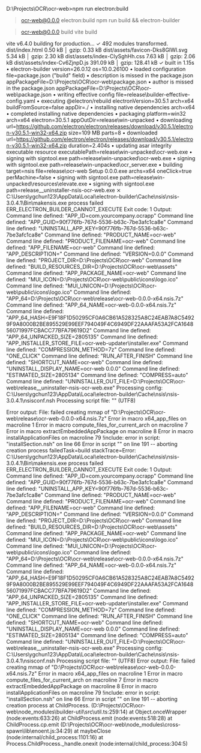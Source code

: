 D:\Projects\OCR\ocr-web>npm run electron:build

> ocr-web@0.0.0 electron:build
> npm run build && electron-builder


> ocr-web@0.0.0 build
> vite build

vite v6.4.0 building for production...
✓ 492 modules transformed.
dist/index.html                     0.50 kB │ gzip:   0.33 kB
dist/assets/favicon-Dks8GlWI.svg    5.34 kB │ gzip:   2.30 kB
dist/assets/index-CIySghHh.css      7.63 kB │ gzip:   2.06 kB
dist/assets/index-Cv6ZjnpD.js     391.09 kB │ gzip: 128.41 kB
✓ built in 1.15s
  • electron-builder  version=26.0.12 os=10.0.26100
  • loaded configuration  file=package.json ("build" field)
  • description is missed in the package.json  appPackageFile=D:\Projects\OCR\ocr-web\package.json
  • author is missed in the package.json  appPackageFile=D:\Projects\OCR\ocr-web\package.json
  • writing effective config  file=release\builder-effective-config.yaml
  • executing @electron/rebuild  electronVersion=30.5.1 arch=x64 buildFromSource=false appDir=./
  • installing native dependencies  arch=x64
  • completed installing native dependencies
  • packaging       platform=win32 arch=x64 electron=30.5.1 appOutDir=release\win-unpacked
  • downloading     url=https://github.com/electron/electron/releases/download/v30.5.1/electron-v30.5.1-win32-x64.zip size=109 MB parts=8
  • downloaded      url=https://github.com/electron/electron/releases/download/v30.5.1/electron-v30.5.1-win32-x64.zip duration=2.404s
  • updating asar integrity executable resource  executablePath=release\win-unpacked\ocr-web.exe
  • signing with signtool.exe  path=release\win-unpacked\ocr-web.exe
  • signing with signtool.exe  path=release\win-unpacked\ocr_server.exe
  • building        target=nsis file=release\ocr-web Setup 0.0.0.exe archs=x64 oneClick=true perMachine=false
  • signing with signtool.exe  path=release\win-unpacked\resources\elevate.exe
  • signing with signtool.exe  path=release\__uninstaller-nsis-ocr-web.exe
  ⨯ C:\Users\ygchun123\AppData\Local\electron-builder\Cache\nsis\nsis-3.0.4.1\Bin\makensis.exe process failed ERR_ELECTRON_BUILDER_CANNOT_EXECUTE
Exit code:
1
Output:
Command line defined: "APP_ID=com.yourcompany.ocrapp"
Command line defined: "APP_GUID=90f776fb-767d-5536-b63c-7be3afc1ca8e"
Command line defined: "UNINSTALL_APP_KEY=90f776fb-767d-5536-b63c-7be3afc1ca8e"
Command line defined: "PRODUCT_NAME=ocr-web"
Command line defined: "PRODUCT_FILENAME=ocr-web"
Command line defined: "APP_FILENAME=ocr-web"
Command line defined: "APP_DESCRIPTION="
Command line defined: "VERSION=0.0.0"
Command line defined: "PROJECT_DIR=D:\Projects\OCR\ocr-web"
Command line defined: "BUILD_RESOURCES_DIR=D:\Projects\OCR\ocr-web\assets"
Command line defined: "APP_PACKAGE_NAME=ocr-web"
Command line defined: "MUI_ICON=D:\Projects\OCR\ocr-web\public\icons\logo.ico"
Command line defined: "MUI_UNICON=D:\Projects\OCR\ocr-web\public\icons\logo.ico"
Command line defined: "APP_64=D:\Projects\OCR\ocr-web\release\ocr-web-0.0.0-x64.nsis.7z"
Command line defined: "APP_64_NAME=ocr-web-0.0.0-x64.nsis.7z"
Command line defined: "APP_64_HASH=E9F18F1D50295CF0A6CB61A528325A8C24EAB7A8C54929F9A8000B2BE895529E99EEF794049F4C6949DF22AAAFA53A2FCA164856071997FCBACC77BFA79619D2"
Command line defined: "APP_64_UNPACKED_SIZE=2805135"
Command line defined: "APP_INSTALLER_STORE_FILE=ocr-web-updater\installer.exe"
Command line defined: "COMPRESSION_METHOD=7z"
Command line defined: "ONE_CLICK"
Command line defined: "RUN_AFTER_FINISH"
Command line defined: "SHORTCUT_NAME=ocr-web"
Command line defined: "UNINSTALL_DISPLAY_NAME=ocr-web 0.0.0"
Command line defined: "ESTIMATED_SIZE=2805134"
Command line defined: "COMPRESS=auto"
Command line defined: "UNINSTALLER_OUT_FILE=D:\Projects\OCR\ocr-web\release\__uninstaller-nsis-ocr-web.exe"
Processing config: C:\Users\ygchun123\AppData\Local\electron-builder\Cache\nsis\nsis-3.0.4.1\nsisconf.nsh
Processing script file: "<stdin>" (UTF8)

Error output:
File: failed creating mmap of "D:\Projects\OCR\ocr-web\release\ocr-web-0.0.0-x64.nsis.7z"
Error in macro x64_app_files on macroline 1
Error in macro compute_files_for_current_arch on macroline 7
Error in macro extractEmbeddedAppPackage on macroline 8
Error in macro installApplicationFiles on macroline 79
!include: error in script: "installSection.nsh" on line 66
Error in script "<stdin>" on line 191 -- aborting creation process
  failedTask=build stackTrace=Error: C:\Users\ygchun123\AppData\Local\electron-builder\Cache\nsis\nsis-3.0.4.1\Bin\makensis.exe process failed ERR_ELECTRON_BUILDER_CANNOT_EXECUTE
Exit code:
1
Output:
Command line defined: "APP_ID=com.yourcompany.ocrapp"
Command line defined: "APP_GUID=90f776fb-767d-5536-b63c-7be3afc1ca8e"
Command line defined: "UNINSTALL_APP_KEY=90f776fb-767d-5536-b63c-7be3afc1ca8e"
Command line defined: "PRODUCT_NAME=ocr-web"
Command line defined: "PRODUCT_FILENAME=ocr-web"
Command line defined: "APP_FILENAME=ocr-web"
Command line defined: "APP_DESCRIPTION="
Command line defined: "VERSION=0.0.0"
Command line defined: "PROJECT_DIR=D:\Projects\OCR\ocr-web"
Command line defined: "BUILD_RESOURCES_DIR=D:\Projects\OCR\ocr-web\assets"
Command line defined: "APP_PACKAGE_NAME=ocr-web"
Command line defined: "MUI_ICON=D:\Projects\OCR\ocr-web\public\icons\logo.ico"
Command line defined: "MUI_UNICON=D:\Projects\OCR\ocr-web\public\icons\logo.ico"
Command line defined: "APP_64=D:\Projects\OCR\ocr-web\release\ocr-web-0.0.0-x64.nsis.7z"
Command line defined: "APP_64_NAME=ocr-web-0.0.0-x64.nsis.7z"
Command line defined: "APP_64_HASH=E9F18F1D50295CF0A6CB61A528325A8C24EAB7A8C54929F9A8000B2BE895529E99EEF794049F4C6949DF22AAAFA53A2FCA164856071997FCBACC77BFA79619D2"
Command line defined: "APP_64_UNPACKED_SIZE=2805135"
Command line defined: "APP_INSTALLER_STORE_FILE=ocr-web-updater\installer.exe"
Command line defined: "COMPRESSION_METHOD=7z"
Command line defined: "ONE_CLICK"
Command line defined: "RUN_AFTER_FINISH"
Command line defined: "SHORTCUT_NAME=ocr-web"
Command line defined: "UNINSTALL_DISPLAY_NAME=ocr-web 0.0.0"
Command line defined: "ESTIMATED_SIZE=2805134"
Command line defined: "COMPRESS=auto"
Command line defined: "UNINSTALLER_OUT_FILE=D:\Projects\OCR\ocr-web\release\__uninstaller-nsis-ocr-web.exe"
Processing config: C:\Users\ygchun123\AppData\Local\electron-builder\Cache\nsis\nsis-3.0.4.1\nsisconf.nsh
Processing script file: "<stdin>" (UTF8)
                                                                                                                                                                                                                                                                                                                                                                                                                                                                                                                                                                                                                                                                                                                                                                                                                                                                                                                                                                                                                                                                                                                                                                                                                                                                                                                                                                                                                                                                                                                                                                                                                                                                                                                                                                                                                                                                                                                                                                                                                                                                                                                                                                                                                                                                                                                                                                                                                                                                                                                                  Error output:
File: failed creating mmap of "D:\Projects\OCR\ocr-web\release\ocr-web-0.0.0-x64.nsis.7z"
Error in macro x64_app_files on macroline 1
Error in macro compute_files_for_current_arch on macroline 7
Error in macro extractEmbeddedAppPackage on macroline 8
Error in macro installApplicationFiles on macroline 79
!include: error in script: "installSection.nsh" on line 66
Error in script "<stdin>" on line 191 -- aborting creation process
                                                                                                                                                                                                                                                                                                                                                                                                                                                                                                                                                                                                                                                                                                                                                                                                                                                                                                                                                                                                                                                                                                                                                                                                                                                                                                                                                                                                                                                                                                                                                                                                                                                                                                                                                                                                                                                                                                                                                                                                                                                                                                                                                                                                                                                                                                                                                                                                                                                                                                                                      at ChildProcess.<anonymous> (D:\Projects\OCR\ocr-web\node_modules\builder-util\src\util.ts:259:14)
    at Object.onceWrapper (node:events:633:26)
    at ChildProcess.emit (node:events:518:28)
    at ChildProcess.cp.emit (D:\Projects\OCR\ocr-web\node_modules\cross-spawn\lib\enoent.js:34:29)
    at maybeClose (node:internal/child_process:1101:16)
    at Process.ChildProcess._handle.onexit (node:internal/child_process:304:5)
